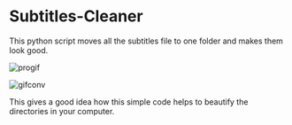 # Subtitles-Cleaner
This python script moves all the subtitles file to one folder and makes them look good.


![progif](https://user-images.githubusercontent.com/46348137/62010493-1efc5500-b189-11e9-89a8-71b394c7715e.gif)



![gifconv](https://user-images.githubusercontent.com/46348137/62010729-1ce7c580-b18c-11e9-8bcd-5453a715b56b.gif)




This gives a good idea how this simple code helps to beautify the directories in your computer.
